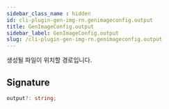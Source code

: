 ```yaml
---
sidebar_class_name : hidden
id: cli-plugin-gen-img-rn.genimageconfig.output
title: GenImageConfig.output
sidebar_label: GenImageConfig.output
slug: /cli-plugin-gen-img-rn.genimageconfig.output
---
```






생성될 파일이 위치할 경로입니다.

## Signature

```typescript
output?: string;
```

